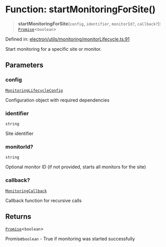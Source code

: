 # Function: startMonitoringForSite()

> **startMonitoringForSite**(`config`, `identifier`, `monitorId?`, `callback?`): [`Promise`](https://developer.mozilla.org/docs/Web/JavaScript/Reference/Global_Objects/Promise)\<`boolean`\>

Defined in: [electron/utils/monitoring/monitorLifecycle.ts:91](https://github.com/Nick2bad4u/Uptime-Watcher/blob/dca5483e793478722cd3e6e125cafcec5fc771f0/electron/utils/monitoring/monitorLifecycle.ts#L91)

Start monitoring for a specific site or monitor.

## Parameters

### config

[`MonitoringLifecycleConfig`](../interfaces/MonitoringLifecycleConfig.md)

Configuration object with required dependencies

### identifier

`string`

Site identifier

### monitorId?

`string`

Optional monitor ID (if not provided, starts all monitors for the site)

### callback?

[`MonitoringCallback`](../type-aliases/MonitoringCallback.md)

Callback function for recursive calls

## Returns

[`Promise`](https://developer.mozilla.org/docs/Web/JavaScript/Reference/Global_Objects/Promise)\<`boolean`\>

Promise`boolean` - True if monitoring was started successfully
